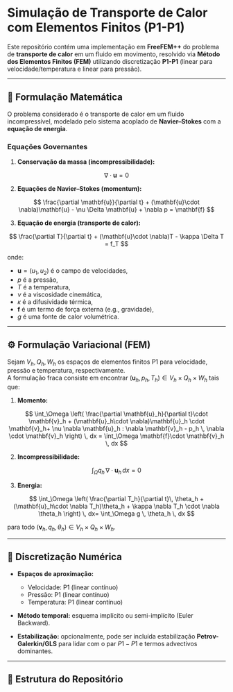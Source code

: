 # Simulação de Transporte de Calor com Elementos Finitos (P1-P1)

Este repositório contém uma implementação em **FreeFEM++** do problema de **transporte de calor** em um fluido em movimento, resolvido via **Método dos Elementos Finitos (FEM)** utilizando discretização **P1-P1** (linear para velocidade/temperatura e linear para pressão).

---

## 📖 Formulação Matemática

O problema considerado é o transporte de calor em um fluido incompressível, modelado pelo sistema acoplado de **Navier–Stokes** com a **equação de energia**.

### Equações Governantes

1. **Conservação da massa (incompressibilidade):**

$$
\nabla \cdot \mathbf{u} = 0
$$

2. **Equações de Navier–Stokes (momentum):**

$$
\frac{\partial \mathbf{u}}{\partial t} + (\mathbf{u}\cdot \nabla)\mathbf{u} - \nu \Delta \mathbf{u} + \nabla p = \mathbf{f}
$$

3. **Equação de energia (transporte de calor):**

$$
\frac{\partial T}{\partial t} + (\mathbf{u}\cdot \nabla)T - \kappa \Delta T = f_T
$$

onde:  
- $\mathbf{u} = (u_1,u_2)$ é o campo de velocidades,  
- $p$ é a pressão,  
- $T$ é a temperatura,  
- $\nu$ é a viscosidade cinemática,  
- $\kappa$ é a difusividade térmica,  
- $\mathbf{f}$ é um termo de força externa (e.g., gravidade),  
- $g$ é uma fonte de calor volumétrica.

---

## ⚙️ Formulação Variacional (FEM)

Sejam $V_h, Q_h, W_h$ os espaços de elementos finitos P1 para velocidade, pressão e temperatura, respectivamente.  
A formulação fraca consiste em encontrar $(\mathbf{u}_h, p_h, T_h) \in V_h \times Q_h \times W_h$ tais que:

1. **Momento:**

$$
\int_\Omega \left( \frac{\partial \mathbf{u}_h}{\partial t}\cdot \mathbf{v}_h + (\mathbf{u}_h\cdot \nabla)\mathbf{u}_h \cdot \mathbf{v}_h+ \nu \nabla \mathbf{u}_h : \nabla \mathbf{v}_h - p_h \, \nabla \cdot \mathbf{v}_h \right) \, dx = \int_\Omega \mathbf{f}\cdot \mathbf{v}_h \, dx
$$

2. **Incompressibilidade:**

$$
\int_\Omega q_h \, \nabla \cdot \mathbf{u}_h \, dx = 0
$$

3. **Energia:**

$$
\int_\Omega \left( \frac{\partial T_h}{\partial t}\, \theta_h  + (\mathbf{u}_h\cdot \nabla T_h)\theta_h  + \kappa \nabla T_h \cdot \nabla \theta_h \right) \, dx= \int_\Omega g \, \theta_h \, dx
$$

para todo $(\mathbf{v}_h, q_h, \theta_h) \in V_h \times Q_h \times W_h$.

---

## 🔧 Discretização Numérica

- **Espaços de aproximação:**  
  - Velocidade: P1 (linear contínuo)  
  - Pressão: P1 (linear contínuo)  
  - Temperatura: P1 (linear contínuo)  

- **Método temporal:** esquema implícito ou semi-implícito (Euler Backward).  
- **Estabilização:** opcionalmente, pode ser incluída estabilização **Petrov-Galerkin/GLS** para lidar com o par $P1-P1$ e termos advectivos dominantes.  

---

## 📂 Estrutura do Repositório

